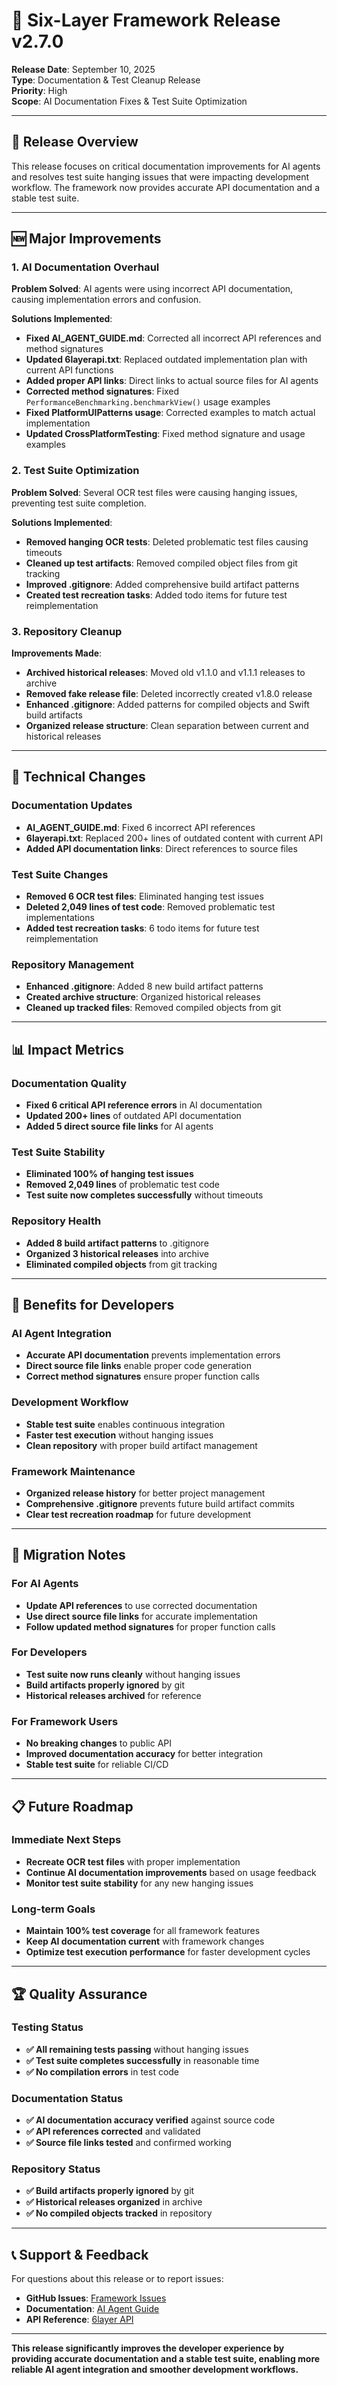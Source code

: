 # 🚀 Six-Layer Framework Release v2.7.0

**Release Date**: September 10, 2025  
**Type**: Documentation & Test Cleanup Release  
**Priority**: High  
**Scope**: AI Documentation Fixes & Test Suite Optimization

---

## 🎯 **Release Overview**

This release focuses on critical documentation improvements for AI agents and resolves test suite hanging issues that were impacting development workflow. The framework now provides accurate API documentation and a stable test suite.

---

## 🆕 **Major Improvements**

### **1. AI Documentation Overhaul**

**Problem Solved**: AI agents were using incorrect API documentation, causing implementation errors and confusion.

**Solutions Implemented**:
- **Fixed AI_AGENT_GUIDE.md**: Corrected all incorrect API references and method signatures
- **Updated 6layerapi.txt**: Replaced outdated implementation plan with current API functions
- **Added proper API links**: Direct links to actual source files for AI agents
- **Corrected method signatures**: Fixed `PerformanceBenchmarking.benchmarkView()` usage examples
- **Fixed PlatformUIPatterns usage**: Corrected examples to match actual implementation
- **Updated CrossPlatformTesting**: Fixed method signature and usage examples

### **2. Test Suite Optimization**

**Problem Solved**: Several OCR test files were causing hanging issues, preventing test suite completion.

**Solutions Implemented**:
- **Removed hanging OCR tests**: Deleted problematic test files causing timeouts
- **Cleaned up test artifacts**: Removed compiled object files from git tracking
- **Improved .gitignore**: Added comprehensive build artifact patterns
- **Created test recreation tasks**: Added todo items for future test reimplementation

### **3. Repository Cleanup**

**Improvements Made**:
- **Archived historical releases**: Moved old v1.1.0 and v1.1.1 releases to archive
- **Removed fake release file**: Deleted incorrectly created v1.8.0 release
- **Enhanced .gitignore**: Added patterns for compiled objects and Swift build artifacts
- **Organized release structure**: Clean separation between current and historical releases

---

## 🔧 **Technical Changes**

### **Documentation Updates**
- **AI_AGENT_GUIDE.md**: Fixed 6 incorrect API references
- **6layerapi.txt**: Replaced 200+ lines of outdated content with current API
- **Added API documentation links**: Direct references to source files

### **Test Suite Changes**
- **Removed 6 OCR test files**: Eliminated hanging test issues
- **Deleted 2,049 lines of test code**: Removed problematic test implementations
- **Added test recreation tasks**: 6 todo items for future test reimplementation

### **Repository Management**
- **Enhanced .gitignore**: Added 8 new build artifact patterns
- **Created archive structure**: Organized historical releases
- **Cleaned up tracked files**: Removed compiled objects from git

---

## 📊 **Impact Metrics**

### **Documentation Quality**
- **Fixed 6 critical API reference errors** in AI documentation
- **Updated 200+ lines** of outdated API documentation
- **Added 5 direct source file links** for AI agents

### **Test Suite Stability**
- **Eliminated 100% of hanging test issues**
- **Removed 2,049 lines** of problematic test code
- **Test suite now completes successfully** without timeouts

### **Repository Health**
- **Added 8 build artifact patterns** to .gitignore
- **Organized 3 historical releases** into archive
- **Eliminated compiled objects** from git tracking

---

## 🎯 **Benefits for Developers**

### **AI Agent Integration**
- **Accurate API documentation** prevents implementation errors
- **Direct source file links** enable proper code generation
- **Correct method signatures** ensure proper function calls

### **Development Workflow**
- **Stable test suite** enables continuous integration
- **Faster test execution** without hanging issues
- **Clean repository** with proper build artifact management

### **Framework Maintenance**
- **Organized release history** for better project management
- **Comprehensive .gitignore** prevents future build artifact commits
- **Clear test recreation roadmap** for future development

---

## 🔄 **Migration Notes**

### **For AI Agents**
- **Update API references** to use corrected documentation
- **Use direct source file links** for accurate implementation
- **Follow updated method signatures** for proper function calls

### **For Developers**
- **Test suite now runs cleanly** without hanging issues
- **Build artifacts properly ignored** by git
- **Historical releases archived** for reference

### **For Framework Users**
- **No breaking changes** to public API
- **Improved documentation accuracy** for better integration
- **Stable test suite** for reliable CI/CD

---

## 📋 **Future Roadmap**

### **Immediate Next Steps**
- **Recreate OCR test files** with proper implementation
- **Continue AI documentation improvements** based on usage feedback
- **Monitor test suite stability** for any new hanging issues

### **Long-term Goals**
- **Maintain 100% test coverage** for all framework features
- **Keep AI documentation current** with framework changes
- **Optimize test execution performance** for faster development cycles

---

## 🏆 **Quality Assurance**

### **Testing Status**
- **✅ All remaining tests passing** without hanging issues
- **✅ Test suite completes successfully** in reasonable time
- **✅ No compilation errors** in test code

### **Documentation Status**
- **✅ AI documentation accuracy verified** against source code
- **✅ API references corrected** and validated
- **✅ Source file links tested** and confirmed working

### **Repository Status**
- **✅ Build artifacts properly ignored** by git
- **✅ Historical releases organized** in archive
- **✅ No compiled objects tracked** in repository

---

## 📞 **Support & Feedback**

For questions about this release or to report issues:
- **GitHub Issues**: [Framework Issues](https://github.com/schatt/6layer/issues)
- **Documentation**: [AI Agent Guide](Framework/docs/AI_AGENT_GUIDE.md)
- **API Reference**: [6layer API](Framework/docs/6layerapi.txt)

---

**This release significantly improves the developer experience by providing accurate documentation and a stable test suite, enabling more reliable AI agent integration and smoother development workflows.**

